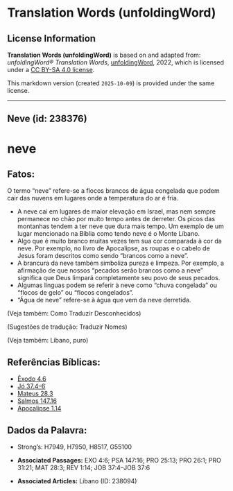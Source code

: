 # Translation Words (unfoldingWord)

## License Information

**Translation Words (unfoldingWord)** is based on and adapted from: _unfoldingWord® Translation Words_, [unfoldingWord](https://unfoldingword.org/utw), 2022, which is licensed under a [CC BY-SA 4.0 license](https://creativecommons.org/licenses/by-sa/4.0/legalcode.en).

This markdown version (created `2025-10-09`) is provided under the same license.



--------------------------------

## Neve (id: 238376)

neve
====

Fatos:
------

O termo “neve” refere\-se a flocos brancos de água congelada que podem cair das nuvens em lugares onde a temperatura do ar é fria.

* A neve cai em lugares de maior elevação em Israel, mas nem sempre permanece no chão por muito tempo antes de derreter. Os picos das montanhas tendem a ter neve que dura mais tempo. Um exemplo de um lugar mencionado na Bíblia como tendo neve é o Monte Líbano.
* Algo que é muito branco muitas vezes tem sua cor comparada à cor da neve. Por exemplo, no livro de Apocalipse, as roupas e o cabelo de Jesus foram descritos como sendo “brancos como a neve”.
* A brancura da neve também simboliza pureza e limpeza. Por exemplo, a afirmação de que nossos “pecados serão brancos como a neve” significa que Deus limpará completamente seu povo de seus pecados.
* Algumas línguas podem se referir à neve como “chuva congelada” ou “flocos de gelo” ou “flocos congelados”.
* “Água de neve” refere\-se à água que vem da neve derretida.

(Veja também: Como Traduzir Desconhecidos)

(Sugestões de tradução: Traduzir Nomes)

(Veja também: Líbano, puro)

Referências Bíblicas:
---------------------

* [Êxodo 4\.6](https://ref.ly/Exod4:6)
* [Jó 37\.4–6](https://ref.ly/Job37:4-Job37:6)
* [Mateus 28\.3](https://ref.ly/Matt28:3)
* [Salmos 147\.16](https://ref.ly/Ps147:16)
* [Apocalipse 1\.14](https://ref.ly/Rev1:14)

Dados da Palavra:
-----------------

* Strong’s: H7949, H7950, H8517, G55100

* **Associated Passages:** EXO 4:6; PSA 147:16; PRO 25:13; PRO 26:1; PRO 31:21; MAT 28:3; REV 1:14; JOB 37:4–JOB 37:6
* **Associated Articles:** Líbano (ID: 238094)


